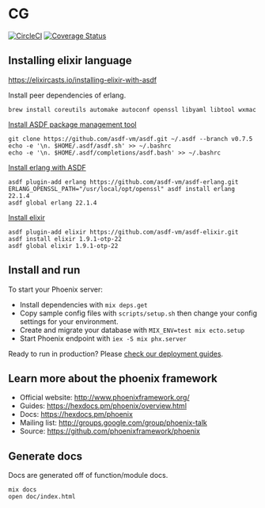 # CG

[![CircleCI](https://circleci.com/gh/ChurchGoals/ChurchGoals-API.svg?style=svg&circle-token=7292c8dea69e10a92d3f5029890659f82291bf50)](https://circleci.com/gh/ChurchGoals/ChurchGoals-API)
[![Coverage Status](https://coveralls.io/repos/github/ChurchGoals/ChurchGoals-API/badge.svg?branch=master)](https://coveralls.io/github/ChurchGoals/ChurchGoals-API?branch=master)

## Installing elixir language
https://elixircasts.io/installing-elixir-with-asdf

Install peer dependencies of erlang.
```
brew install coreutils automake autoconf openssl libyaml libtool wxmac
```

[Install ASDF package management tool](https://asdf-vm.com/#/core-manage-asdf-vm)
```
git clone https://github.com/asdf-vm/asdf.git ~/.asdf --branch v0.7.5
echo -e '\n. $HOME/.asdf/asdf.sh' >> ~/.bashrc
echo -e '\n. $HOME/.asdf/completions/asdf.bash' >> ~/.bashrc
```

[Install erlang with ASDF](https://github.com/asdf-vm/asdf-erlang)
```
asdf plugin-add erlang https://github.com/asdf-vm/asdf-erlang.git
ERLANG_OPENSSL_PATH="/usr/local/opt/openssl" asdf install erlang 22.1.4
asdf global erlang 22.1.4
```

[Install elixir]()
```
asdf plugin-add elixir https://github.com/asdf-vm/asdf-elixir.git
asdf install elixir 1.9.1-otp-22
asdf global elixir 1.9.1-otp-22
```

## Install and run
To start your Phoenix server:

  * Install dependencies with `mix deps.get`
  * Copy sample config files with `scripts/setup.sh` then change your config settings for your environment.
  * Create and migrate your database with `MIX_ENV=test mix ecto.setup`
  * Start Phoenix endpoint with `iex -S mix phx.server`

Ready to run in production? Please [check our deployment guides](https://hexdocs.pm/phoenix/deployment.html).

## Learn more about the phoenix framework

  * Official website: http://www.phoenixframework.org/
  * Guides: https://hexdocs.pm/phoenix/overview.html
  * Docs: https://hexdocs.pm/phoenix
  * Mailing list: http://groups.google.com/group/phoenix-talk
  * Source: https://github.com/phoenixframework/phoenix

## Generate docs

Docs are generated off of function/module docs.

```
mix docs
open doc/index.html
```
